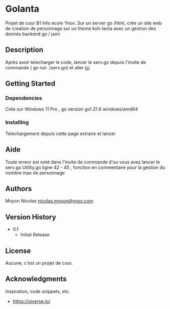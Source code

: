 # Golanta

Projet de cour B1 Info ecole Ynov.
Sur un server go /html, crée un site web de creation de personnage sur un theme koh-lanta avec un gestion des donnés backend go / json

## Description

Après avoir telecharger le code, lancer le serv.go depuis l'invite de commande ( go run .\serv.go)  et aller [ici](http://localhost:8080/Home)

## Getting Started

### Dependencies

Crée sur Windows 11 Pro , go version go1.21.6 windows/amd64

### Installing

Telechargement depuis cette page 
extraire et lancer

## Aide

Toute erreur est noté dans l'invite de commande d'ou vous avez lancer le serv.go
Utility.go ligne 42 - 45 , fonction en commentaire pour la gestion du nombre max de personnage

## Authors

Moyon Nicolas 
nicolas.moyon@ynov.com

## Version History

* 0.1
    * Initial Release

## License

Aucune, c'est un projet de cour.

## Acknowledgments

Inspiration, code snippets, etc.
* https://uiverse.io/

